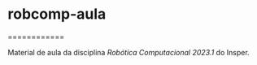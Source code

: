 # robcomp-aula
============

Material de aula da disciplina *Robótica Computacional 2023.1* do Insper.
